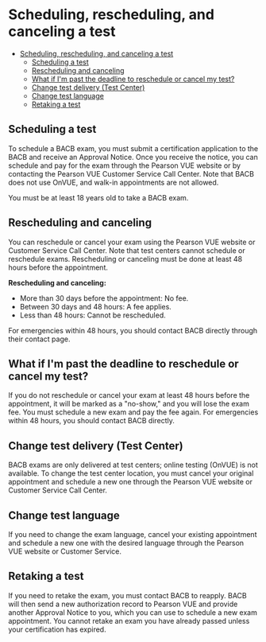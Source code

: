 # Scheduling, rescheduling, and canceling a test



- [Scheduling, rescheduling, and canceling a test](#scheduling-rescheduling-and-canceling-a-test)
  - [Scheduling a test](#scheduling-a-test)
  - [Rescheduling and canceling](#rescheduling-and-canceling)
  - [What if I'm past the deadline to reschedule or cancel my test?](#what-if-im-past-the-deadline-to-reschedule-or-cancel-my-test)
  - [Change test delivery (Test Center)](#change-test-delivery-test-center)
  - [Change test language](#change-test-language)
  - [Retaking a test](#retaking-a-test)

## Scheduling a test

To schedule a BACB exam, you must submit a certification application to the BACB and receive an Approval Notice. Once you receive the notice, you can schedule and pay for the exam through the Pearson VUE website or by contacting the Pearson VUE Customer Service Call Center. Note that BACB does not use OnVUE, and walk-in appointments are not allowed.

You must be at least 18 years old to take a BACB exam.

## Rescheduling and canceling

You can reschedule or cancel your exam using the Pearson VUE website or Customer Service Call Center. Note that test centers cannot schedule or reschedule exams. Rescheduling or canceling must be done at least 48 hours before the appointment.

**Rescheduling and canceling:**
- More than 30 days before the appointment: No fee.
- Between 30 days and 48 hours: A fee applies.
- Less than 48 hours: Cannot be rescheduled.

For emergencies within 48 hours, you should contact BACB directly through their contact page.

## What if I'm past the deadline to reschedule or cancel my test?

If you do not reschedule or cancel your exam at least 48 hours before the appointment, it will be marked as a "no-show," and you will lose the exam fee. You must schedule a new exam and pay the fee again. For emergencies within 48 hours, you should contact BACB directly.

## Change test delivery (Test Center)

BACB exams are only delivered at test centers; online testing (OnVUE) is not available. To change the test center location, you must cancel your original appointment and schedule a new one through the Pearson VUE website or Customer Service Call Center.

## Change test language

If you need to change the exam language, cancel your existing appointment and schedule a new one with the desired language through the Pearson VUE website or Customer Service.

## Retaking a test

If you need to retake the exam, you must contact BACB to reapply. BACB will then send a new authorization record to Pearson VUE and provide another Approval Notice to you, which you can use to schedule a new exam appointment. You cannot retake an exam you have already passed unless your certification has expired.

<!--stackedit_data:
eyJoaXN0b3J5IjpbMTg5NDE1Nzk4M119
-->
